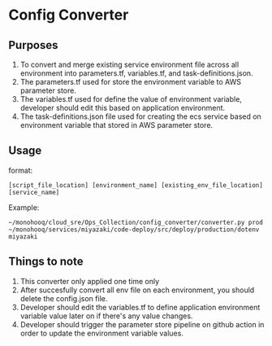 # Config Converter

## Purposes

1. To convert and merge existing service environment file across all environment into parameters.tf, variables.tf, and task-definitions.json.
1. The parameters.tf used for store the environment variable to AWS parameter store.
1. The variables.tf used for define the value of environment variable, developer should edit this based on application environment.
1. The task-definitions.json file used for creating the ecs service based on environment variable that stored in AWS parameter store.

## Usage

format: 

`[script_file_location] [environment_name] [existing_env_file_location] [service_name]`

Example:

`~/monohooq/cloud_sre/Ops_Collection/config_converter/converter.py prod ~/monohooq/services/miyazaki/code-deploy/src/deploy/production/dotenv miyazaki`

## Things to note

1. This converter only applied one time only
1. After succesfully convert all env file on each environment, you should delete the config.json file.
1. Developer should edit the variables.tf to define application environment variable value later on if there's any value changes. 
1. Developer should trigger the parameter store pipeline on github action in order to update the environment variable values.